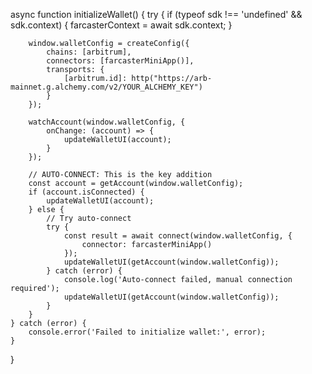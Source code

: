 async function initializeWallet() {
    try {
        if (typeof sdk !== 'undefined' && sdk.context) {
            farcasterContext = await sdk.context;
        }
        
        window.walletConfig = createConfig({
            chains: [arbitrum],
            connectors: [farcasterMiniApp()],
            transports: {
                [arbitrum.id]: http("https://arb-mainnet.g.alchemy.com/v2/YOUR_ALCHEMY_KEY")
            }
        });

        watchAccount(window.walletConfig, {
            onChange: (account) => {
                updateWalletUI(account);
            }
        });

        // AUTO-CONNECT: This is the key addition
        const account = getAccount(window.walletConfig);
        if (account.isConnected) {
            updateWalletUI(account);
        } else {
            // Try auto-connect
            try {
                const result = await connect(window.walletConfig, {
                    connector: farcasterMiniApp()
                });
                updateWalletUI(getAccount(window.walletConfig));
            } catch (error) {
                console.log('Auto-connect failed, manual connection required');
                updateWalletUI(getAccount(window.walletConfig));
            }
        }
    } catch (error) {
        console.error('Failed to initialize wallet:', error);
    }
}